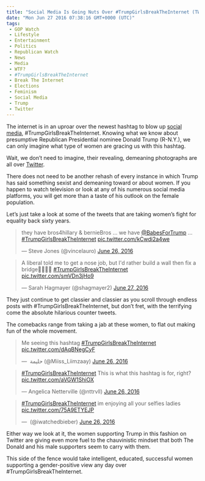 ```yaml
---
title: "Social Media Is Going Nuts Over #TrumpGirlsBreakTheInternet (TWEETS)"
date: "Mon Jun 27 2016 07:38:16 GMT+0000 (UTC)"
tags: 
 - GOP Watch
 - Lifestyle
 - Entertainment
 - Politics
 - Republican Watch
 - News
 - Media
 - WTF?
 - #TrumpGirlsBreakTheInternet
 - Break The Internet
 - Elections
 - Feminism
 - Social Media
 - Trump
 - Twitter
---
```

<p>The internet is in an uproar over the newest hashtag to blow up <a href="https://pjmedia.com/trending/2016/06/26/the-22-most-scandalous-tweets-from-trumpgirlsbreaktheinternet/" onclick="__gaTracker(&apos;send&apos;, &apos;event&apos;, &apos;outbound-article&apos;, &apos;https://pjmedia.com/trending/2016/06/26/the-22-most-scandalous-tweets-from-trumpgirlsbreaktheinternet/&apos;, &apos;social media&apos;);">social media</a>, #TrumpGirlsBreakTheInternet. Knowing what we know about presumptive Republican Presidential nominee Donald Trump (R-N.Y.), we can only imagine what type of women are gracing us with this hashtag.</p><p>Wait, we don&#x2019;t need to imagine, their revealing, demeaning photographs are all over&#xA0;<a href="https://twitter.com/search?q=%23TrumpGirlsBreakTheInternet&amp;src=typd" onclick="__gaTracker(&apos;send&apos;, &apos;event&apos;, &apos;outbound-article&apos;, &apos;https://twitter.com/search?q=%23TrumpGirlsBreakTheInternet&amp;src=typd&apos;, &apos;Twitter&apos;);">Twitter</a>.</p><p>There does not need to be another rehash of every instance in which Trump has said something sexist and demeaning toward or about women. If you happen to watch television or look at any of his numerous social media platforms, you will get more than a taste of his outlook on the female population.</p><p>Let&#x2019;s just take a look at some of the tweets that are taking women&#x2019;s fight for equality back sixty years.</p><blockquote class="twitter-tweet" data-width="500"><p lang="en" dir="ltr">they have bros4hillary &amp; bernieBros &#x2026; we have <a href="https://twitter.com/BabesForTrump" onclick="__gaTracker(&apos;send&apos;, &apos;event&apos;, &apos;outbound-article&apos;, &apos;https://twitter.com/BabesForTrump&apos;, &apos;@BabesForTrump&apos;);">@BabesForTrump</a> &#x2026; <a href="https://twitter.com/hashtag/TrumpGirlsBreakTheInternet?src=hash" onclick="__gaTracker(&apos;send&apos;, &apos;event&apos;, &apos;outbound-article&apos;, &apos;https://twitter.com/hashtag/TrumpGirlsBreakTheInternet?src=hash&apos;, &apos;#TrumpGirlsBreakTheInternet&apos;);">#TrumpGirlsBreakTheInternet</a> <a href="https://t.co/kCwdi2a4we" onclick="__gaTracker(&apos;send&apos;, &apos;event&apos;, &apos;outbound-article&apos;, &apos;https://t.co/kCwdi2a4we&apos;, &apos;pic.twitter.com/kCwdi2a4we&apos;);">pic.twitter.com/kCwdi2a4we</a></p>
<p>&#x2014; Steve Jones (@vincelauro) <a href="https://twitter.com/vincelauro/status/746953148191825920" onclick="__gaTracker(&apos;send&apos;, &apos;event&apos;, &apos;outbound-article&apos;, &apos;https://twitter.com/vincelauro/status/746953148191825920&apos;, &apos;June 26, 2016&apos;);">June 26, 2016</a></p></blockquote><p><script async src="//platform.twitter.com/widgets.js" charset="utf-8"></script></p><p><script async src="//platform.twitter.com/widgets.js" charset="utf-8"></script></p><blockquote class="twitter-tweet" data-width="500"><p lang="en" dir="ltr">A liberal told me to get a nose job, but I&apos;d rather build a wall then fix a bridge&#x1F481;&#x1F3FC;&#x1F1FA;&#x1F1F8; <a href="https://twitter.com/hashtag/TrumpGirlsBreakTheInternet?src=hash" onclick="__gaTracker(&apos;send&apos;, &apos;event&apos;, &apos;outbound-article&apos;, &apos;https://twitter.com/hashtag/TrumpGirlsBreakTheInternet?src=hash&apos;, &apos;#TrumpGirlsBreakTheInternet&apos;);">#TrumpGirlsBreakTheInternet</a> <a href="https://t.co/smVDn3jHo9" onclick="__gaTracker(&apos;send&apos;, &apos;event&apos;, &apos;outbound-article&apos;, &apos;https://t.co/smVDn3jHo9&apos;, &apos;pic.twitter.com/smVDn3jHo9&apos;);">pic.twitter.com/smVDn3jHo9</a></p>
<p>&#x2014; Sarah Hagmayer (@shagmayer2) <a href="https://twitter.com/shagmayer2/status/747246164001447941" onclick="__gaTracker(&apos;send&apos;, &apos;event&apos;, &apos;outbound-article&apos;, &apos;https://twitter.com/shagmayer2/status/747246164001447941&apos;, &apos;June 27, 2016&apos;);">June 27, 2016</a></p></blockquote><p><script async src="//platform.twitter.com/widgets.js" charset="utf-8"></script></p><p>They just continue to get classier and classier as you scroll through endless posts with #TrumpGirlsBreakTheInternet, but don&#x2019;t fret, with the terrifying come the absolute hilarious counter tweets.</p><p>The comebacks range from taking a jab at these women, to flat out making fun of the whole movement.</p><blockquote class="twitter-tweet" data-width="500"><p lang="en" dir="ltr">Me seeing this hashtag <a href="https://twitter.com/hashtag/TrumpGirlsBreakTheInternet?src=hash" onclick="__gaTracker(&apos;send&apos;, &apos;event&apos;, &apos;outbound-article&apos;, &apos;https://twitter.com/hashtag/TrumpGirlsBreakTheInternet?src=hash&apos;, &apos;#TrumpGirlsBreakTheInternet&apos;);">#TrumpGirlsBreakTheInternet</a> <a href="https://t.co/dAqBNegCyF" onclick="__gaTracker(&apos;send&apos;, &apos;event&apos;, &apos;outbound-article&apos;, &apos;https://t.co/dAqBNegCyF&apos;, &apos;pic.twitter.com/dAqBNegCyF&apos;);">pic.twitter.com/dAqBNegCyF</a></p>
<p>&#x2014; &#x200E; &#x62D;&#x644;&#x64A;&#x645;&#x629; (@Miiss_Liimzaay) <a href="https://twitter.com/Miiss_Liimzaay/status/747034860334755840" onclick="__gaTracker(&apos;send&apos;, &apos;event&apos;, &apos;outbound-article&apos;, &apos;https://twitter.com/Miiss_Liimzaay/status/747034860334755840&apos;, &apos;June 26, 2016&apos;);">June 26, 2016</a></p></blockquote><p><script async src="//platform.twitter.com/widgets.js" charset="utf-8"></script></p><blockquote class="twitter-tweet" data-width="500"><p lang="en" dir="ltr"><a href="https://twitter.com/hashtag/TrumpGirlsBreakTheInternet?src=hash" onclick="__gaTracker(&apos;send&apos;, &apos;event&apos;, &apos;outbound-article&apos;, &apos;https://twitter.com/hashtag/TrumpGirlsBreakTheInternet?src=hash&apos;, &apos;#TrumpGirlsBreakTheInternet&apos;);">#TrumpGirlsBreakTheInternet</a> This is what this hashtag is for, right? <a href="https://t.co/aVGW1ShiOX" onclick="__gaTracker(&apos;send&apos;, &apos;event&apos;, &apos;outbound-article&apos;, &apos;https://t.co/aVGW1ShiOX&apos;, &apos;pic.twitter.com/aVGW1ShiOX&apos;);">pic.twitter.com/aVGW1ShiOX</a></p>
<p>&#x2014; Angelica Netterville (@nttrvll) <a href="https://twitter.com/nttrvll/status/747046952282447872" onclick="__gaTracker(&apos;send&apos;, &apos;event&apos;, &apos;outbound-article&apos;, &apos;https://twitter.com/nttrvll/status/747046952282447872&apos;, &apos;June 26, 2016&apos;);">June 26, 2016</a></p></blockquote><p><script async src="//platform.twitter.com/widgets.js" charset="utf-8"></script></p><blockquote class="twitter-tweet" data-width="500"><p lang="en" dir="ltr"><a href="https://twitter.com/hashtag/TrumpGirlsBreakTheInternet?src=hash" onclick="__gaTracker(&apos;send&apos;, &apos;event&apos;, &apos;outbound-article&apos;, &apos;https://twitter.com/hashtag/TrumpGirlsBreakTheInternet?src=hash&apos;, &apos;#TrumpGirlsBreakTheInternet&apos;);">#TrumpGirlsBreakTheInternet</a> im enjoying all your selfies ladies <a href="https://t.co/75A9ETYEJP" onclick="__gaTracker(&apos;send&apos;, &apos;event&apos;, &apos;outbound-article&apos;, &apos;https://t.co/75A9ETYEJP&apos;, &apos;pic.twitter.com/75A9ETYEJP&apos;);">pic.twitter.com/75A9ETYEJP</a></p>
<p>&#x2014; &#xFE0F; (@iwatchedbieber) <a href="https://twitter.com/iwatchedbieber/status/747064027537235969" onclick="__gaTracker(&apos;send&apos;, &apos;event&apos;, &apos;outbound-article&apos;, &apos;https://twitter.com/iwatchedbieber/status/747064027537235969&apos;, &apos;June 26, 2016&apos;);">June 26, 2016</a></p></blockquote><p><script async src="//platform.twitter.com/widgets.js" charset="utf-8"></script></p><p>Either way we look at it, the women supporting Trump in this fashion on Twitter are giving even more fuel to the chauvinistic mindset that both The Donald and his male supporters seem to carry with them.</p><p>This side of the fence would take intelligent, educated, successful&#xA0;women supporting a gender-positive&#xA0;view any day&#xA0;over #TrumpGirlsBreakTheInternet.</p>